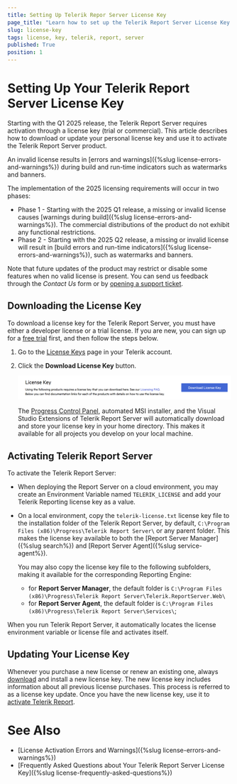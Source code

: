 ```yaml
---
title: Setting Up Telerik Repor Server License Key
page_title: "Learn how to set up the Telerik Report Server License Key."
slug: license-key
tags: license, key, telerik, report, server
published: True
position: 1
---
```


# Setting Up Your Telerik Report Server License Key

Starting with the Q1 2025 release, the Telerik Report Server requires activation through a license key (trial or commercial). This article describes how to download or update your personal license key and use it to activate the Telerik Report Server product.

An invalid license results in [errors and warnings]({%slug license-errors-and-warnings%}) during build and run-time indicators such as watermarks and banners.

The implementation of the 2025 licensing requirements will occur in two phases:

- Phase 1 - Starting with the 2025 Q1 release, a missing or invalid license causes [warnings during build]({%slug license-errors-and-warnings%}). The commercial distributions of the product do not exhibit any functional restrictions.
- Phase 2 - Starting with the 2025 Q2 release, a missing or invalid license will result in [build errors and run-time indicators]({%slug license-errors-and-warnings%}), such as watermarks and banners.

Note that future updates of the product may restrict or disable some features when no valid license is present. You can send us feedback through the _Contact Us_ form or by [opening a support ticket](https://www.telerik.com/account/support-center/contact-us?utm_source=licensing&utm_medium=console&utm_campaign=no_references).

## Downloading the License Key

To download a license key for the Telerik Report Server, you must have either a developer license or a trial license. If you are new, you can sign up for a [free trial](https://www.telerik.com/account/trials) first, and then follow the steps below.

1. Go to the [License Keys](https://www.telerik.com/account/your-licenses/license-keys) page in your Telerik account.
1. Click the **Download License Key** button.

	![Download License Key](images/download-license-key.png)

	The [Progress Control Panel](https://www.telerik.com/download-trial-file/v2/control-panel), automated MSI installer, and the Visual Studio Extensions of Telerik Report Server will automatically download and store your license key in your home directory. This makes it available for all projects you develop on your local machine.

## Activating Telerik Report Server

To activate the Telerik Report Server:

* When deploying the Report Server on a cloud environment, you may create an Environment Variable named `TELERIK_LICENSE` and add your Telerik Reporting license key as a value.

* On a local environment, copy the `telerik-license.txt` license key file to the installation folder of the Telerik Report Server, by default, `C:\Program Files (x86)\Progress\Telerik Report Server\` or any parent folder. This makes the license key available to both the [Report Server Manager]({%slug search%}) and [Report Server Agent]({%slug service-agent%}).

	You may also copy the license key file to the following subfolders, making it available for the corresponding Reporting Engine:
	
	* for __Report Server Manager__, the default folder is `C:\Program Files (x86)\Progress\Telerik Report Server\Telerik.ReportServer.Web\`
	* for __Report Server Agent__, the default folder is `C:\Program Files (x86)\Progress\Telerik Report Server\Services\`;

When you run Telerik Report Server, it automatically locates the license environment variable or license file and activates itself.

## Updating Your License Key

Whenever you purchase a new license or renew an existing one, always [download](#downloading-the-license-key) and install a new license key. The new license key includes information about all previous license purchases. This process is referred to as a license key update. Once you have the new license key, use it to [activate Telerik Report](#activating-telerik-reporting).

# See Also

* [License Activation Errors and Warnings]({%slug license-errors-and-warnings%})
* [Frequently Asked Questions about Your Telerik Report Server License Key]({%slug license-frequently-asked-questions%})
